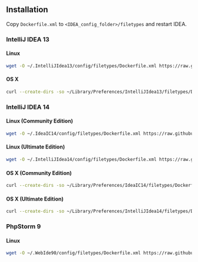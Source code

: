 ## Installation
Copy `Dockerfile.xml` to `<IDEA_config_folder>/filetypes` and restart IDEA.

### IntelliJ IDEA 13
#### Linux
```bash
wget -O ~/.IntelliJIdea13/config/filetypes/Dockerfile.xml https://raw.githubusercontent.com/masgari/docker-intellij-idea/master/Dockerfile.xml
```

#### OS X
```bash
curl --create-dirs -so ~/Library/Preferences/IntelliJIdea13/filetypes/Dockerfile.xml https://raw.githubusercontent.com/masgari/docker-intellij-idea/master/Dockerfile.xml
```

### IntelliJ IDEA 14
#### Linux (Community Edition)
```bash
wget -O ~/.IdeaIC14/config/filetypes/Dockerfile.xml https://raw.githubusercontent.com/masgari/docker-intellij-idea/master/Dockerfile.xml
```

#### Linux (Ultimate Edition)
```bash
wget -O ~/.IntelliJIdea14/config/filetypes/Dockerfile.xml https://raw.githubusercontent.com/masgari/docker-intellij-idea/master/Dockerfile.xml
```

#### OS X (Community Edition)
```bash
curl --create-dirs -so ~/Library/Preferences/IdeaIC14/filetypes/Dockerfile.xml https://raw.githubusercontent.com/masgari/docker-intellij-idea/master/Dockerfile.xml
```

#### OS X (Ultimate Edition)
```bash
curl --create-dirs -so ~/Library/Preferences/IntelliJIdea14/filetypes/Dockerfile.xml https://raw.githubusercontent.com/masgari/docker-intellij-idea/master/Dockerfile.xml
```
### PhpStorm 9
#### Linux 
```bash
wget -O ~/.WebIde90/config/filetypes/Dockerfile.xml https://raw.githubusercontent.com/masgari/docker-intellij-idea/master/Dockerfile.xml
```
